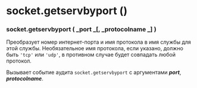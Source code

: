 # socket.getservbyport ()

### socket.getservbyport ( _port _\[, _protocolname _] )

Преобразует номер интернет-порта и имя протокола в имя службы для этой службы. Необязательное имя протокола, если указано, должно быть `'tcp'` или `'udp'`, в противном случае будет совпадать любой протокол.

Вызывает событие аудита `socket.getservbyport` с аргументами _**port**_, _**protocolname**_.
